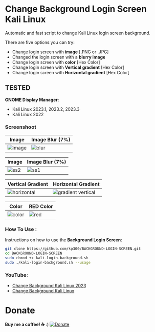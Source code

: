 # Change Background Login Screen Kali Linux
 
Automatic and fast script to change Kali Linux login screen background.

There are five options you can try:

* Change login screen with **image** [.PNG or .JPG]
* Changed the login screen with a **blurry image**
* Change login screen with **color** [Hex Color]
* Change login screen with **Vertical gradient** [Hex Color]
* Change login screen with **Horizontal gradient** [Hex Color]

## TESTED
**GNOME Display Manager**:
* Kali Linux 2023.1, 2023.2, 2023.3 
* Kali Linux 2022

### Screenshoot
| Image | Image Blur (7%)	|
| ------------  | ------------ |
|![image](https://github.com/kp300/BACKGROUND-LOGIN-SCREEN/assets/58439463/6671eb0a-b3f8-45fb-be09-36090b2bb3b4)|![blur](https://github.com/kp300/BACKGROUND-LOGIN-SCREEN/assets/58439463/f9f3075f-6a23-4678-bc49-87e41f1b24b5)

| Image | Image Blur (7%)	|
| ------------  | ------------ |
|![ss2](https://github.com/kp300/BACKGROUND-LOGIN-SCREEN/assets/58439463/81abcc08-1900-4e49-aac0-9b0a6879c0f0)|![ss1](https://github.com/kp300/BACKGROUND-LOGIN-SCREEN/assets/58439463/46f63dd8-1ed1-4aca-b12e-8191f312dd44)

| Vertical Gradient | Horizontal Gradient	|
| ------------  | ------------ |
|![horizontal](https://github.com/kp300/BACKGROUND-LOGIN-SCREEN/assets/58439463/ad2d29fb-4cd9-4861-a2e5-a554e5981ef0)|![gradient vertical](https://github.com/kp300/BACKGROUND-LOGIN-SCREEN/assets/58439463/e7a93ff4-84ec-4218-b446-3d3a8ba3c506)

| Color | RED Color	|
| ------------  | ------------ |
|![color](https://github.com/kp300/BACKGROUND-LOGIN-SCREEN/assets/58439463/e744d058-f960-49a2-8f82-3bc816ad9d95)|![red](https://github.com/kp300/BACKGROUND-LOGIN-SCREEN/assets/58439463/73a6546b-c659-410e-a0ed-cb24a6367961)


### How To Use :
Instructions on how to use the **Background Login Screen**:

```bash
git clone https://github.com/kp300/BACKGROUND-LOGIN-SCREEN.git
cd BACKGROUND-LOGIN-SCREEN
sudo chmod +x kali-login-background.sh
sudo ./kali-login-background.sh --usage
```

### YouTube:
 - [Change Background Kali Linux 2023](https://www.youtube.com/watch?v=TWhGIRqKCTU)
 - [Change Background Kali Linux](https://www.youtube.com/watch?v=NHftNCVggn8&t=1s)

# Donate
**Buy me a coffee! :coffee:** :)
[![Donate](https://img.shields.io/badge/Donate-PayPal-green.svg)](https://www.buymeacoffee.com/kp300)
